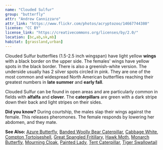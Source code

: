 ```yaml
---
name: "Clouded Sulfur"
group: "butterfly"
attr: "Andrew Cannizzaro"
attr_link: "https://www.flickr.com/photos/acryptozoo/14667744380"
license: "CC BY"
license_link: "https://creativecommons.org/licenses/by/2.0/"
location: [bc,ab,sk,mb]
habitat: [grassland,urban]
---
```

Clouded Sulfur butterflies (1.5-2.5 inch wingspan) have light yellow **wings** with a black border on the upper side. The females' wings have yellow spots in the black border. There is also a greenish-white version. The underside usually has 2 silver spots circled in pink. They are one of the most common and widespread North American butterflies reaching their greatest numbers in **late summer** and **early fall**.

Clouded Sulfur can be found in open areas and are particularly common in fields with **alfalfa** and **clover**. The **caterpillars** are green with a dark stripe down their back and light stripes on their sides.

**Did you know?** During courtship, the males slap their wings against the female. This releases pheromones. The female responds by lowering her abdomen, and they mate.

<!-- generated, do not edit -->
**See Also:**
[Azure Butterfly](/insects/azurebut),
[Banded Woolly Bear Caterpillar](/insects/bandwb),
[Cabbage White](/insects/cabbgwht),
[Compton Tortoiseshell](/insects/comptort),
[Great Spangled Fritillary](/insects/greatfrit),
[Hawk Moth](/insects/hawkmoth),
[Monarch Butterfly](/insects/monarch),
[Mourning Cloak](/insects/mournbut),
[Painted Lady](/insects/paintbut),
[Tent Caterpillar](/insects/tentcat),
[Tiger Swallowtail](/insects/tigerbut)
